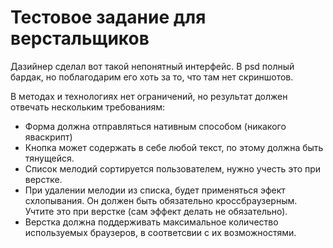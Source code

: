 # Тестовое задание для верстальщиков

Дазийнер сделал вот такой непонятный интерфейс. В psd полный бардак, но 
поблагодарим его хоть за то, что там нет скриншотов.

В методах и технологиях нет ограничений, но результат должен отвечать 
нескольким требованиям:

* Форма должна отправляться нативным способом (никакого яваскрипт)
* Кнопка может содержать в себе любой текст, по этому должна быть тянущейся.
* Список мелодий сортируется пользователем, нужно учесть это при верстке.
* При удалении мелодии из списка, будет применяться эфект схлопывания. 
  Он должен быть обязательно кроссбраузерным. Учтите это при верстке (сам 
  эффект делать не обязательно).
* Верстка должна поддерживать максимальное количество используемых браузеров, 
  в соответсвии с их возможностями.